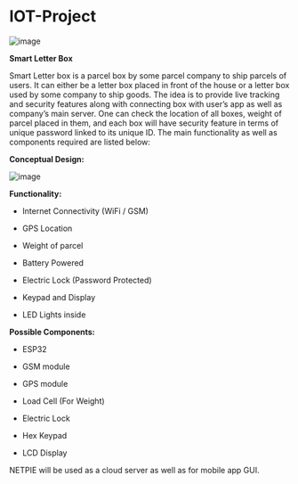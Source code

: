 # IOT-Project

![image](https://user-images.githubusercontent.com/100766772/158036993-6e6f1aa5-3b91-4256-8b63-1146255c463d.png)


**Smart Letter Box** 

Smart Letter box is a parcel box by some parcel company to ship parcels of users. It can either be a letter box placed in front of the house or a letter box used by some company to ship goods. The idea is to provide live tracking and security features along with connecting box with user’s app as well as company’s main server. One can check the location of all boxes, weight of parcel placed in them, and each box will have security feature in terms of unique password linked to its unique ID. The main functionality as well as components required are listed below:

**Conceptual Design:**

![image](https://user-images.githubusercontent.com/100766772/158037050-59107cc0-7013-4c59-bdfd-5310b4449445.png)

**Functionality:**

-	Internet Connectivity (WiFi / GSM)

-	GPS Location

-	Weight of parcel

-	Battery Powered

-	Electric Lock (Password Protected)

-	Keypad and Display

-	LED Lights inside

**Possible Components:**

-	ESP32

-	GSM module

-	GPS module

-	Load Cell (For Weight)

-	Electric Lock

-	Hex Keypad

-	LCD Display 

NETPIE will be used as a cloud server as well as for mobile app GUI.

